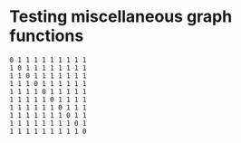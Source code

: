 # Testing miscellaneous graph functions

    0 1 1 1 1 1 1 1 1 1
    1 0 1 1 1 1 1 1 1 1
    1 1 0 1 1 1 1 1 1 1
    1 1 1 0 1 1 1 1 1 1
    1 1 1 1 0 1 1 1 1 1
    1 1 1 1 1 0 1 1 1 1
    1 1 1 1 1 1 0 1 1 1
    1 1 1 1 1 1 1 0 1 1
    1 1 1 1 1 1 1 1 0 1
    1 1 1 1 1 1 1 1 1 0

